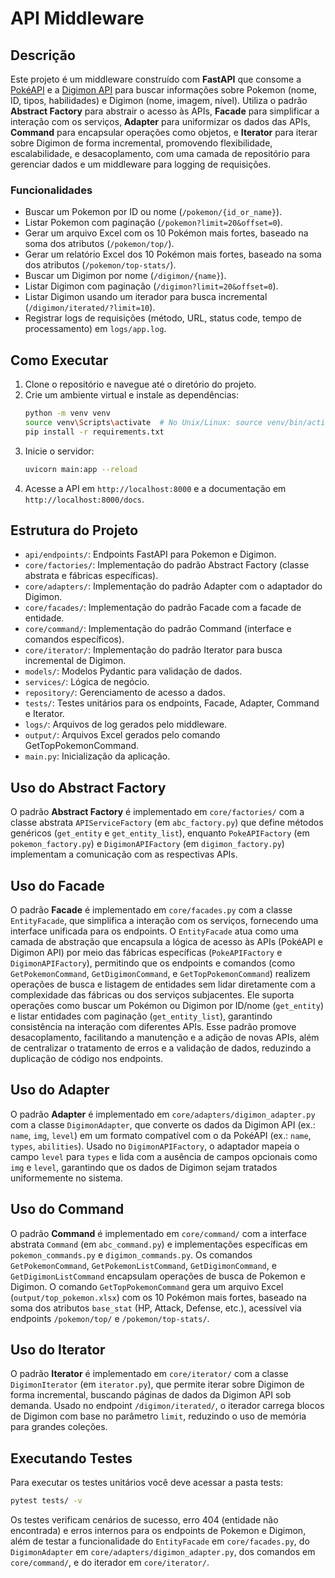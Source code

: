 # API Middleware

## Descrição
Este projeto é um middleware construído com **FastAPI** que consome a [PokéAPI](https://pokeapi.co/) e a [Digimon API](https://digimon-api.vercel.app/) para buscar informações sobre Pokemon (nome, ID, tipos, habilidades) e Digimon (nome, imagem, nível). Utiliza o padrão **Abstract Factory** para abstrair o acesso às APIs, **Facade** para simplificar a interação com os serviços, **Adapter** para uniformizar os dados das APIs, **Command** para encapsular operações como objetos, e **Iterator** para iterar sobre Digimon de forma incremental, promovendo flexibilidade, escalabilidade, e desacoplamento, com uma camada de repositório para gerenciar dados e um middleware para logging de requisições.

### Funcionalidades
- Buscar um Pokemon por ID ou nome (`/pokemon/{id_or_name}`).
- Listar Pokemon com paginação (`/pokemon?limit=20&offset=0`).
- Gerar um arquivo Excel com os 10 Pokémon mais fortes, baseado na soma dos atributos (`/pokemon/top/`).
- Gerar um relatório Excel dos 10 Pokémon mais fortes, baseado na soma dos atributos (`/pokemon/top-stats/`).
- Buscar um Digimon por nome (`/digimon/{name}`).
- Listar Digimon com paginação (`/digimon?limit=20&offset=0`).
- Listar Digimon usando um iterador para busca incremental (`/digimon/iterated/?limit=10`).
- Registrar logs de requisições (método, URL, status code, tempo de processamento) em `logs/app.log`.

## Como Executar
1. Clone o repositório e navegue até o diretório do projeto.
2. Crie um ambiente virtual e instale as dependências:
   ```bash
   python -m venv venv
   source venv\Scripts\activate  # No Unix/Linux: source venv/bin/activate
   pip install -r requirements.txt
   ```
3. Inicie o servidor:
   ```bash
   uvicorn main:app --reload
   ```
4. Acesse a API em `http://localhost:8000` e a documentação em `http://localhost:8000/docs`.

## Estrutura do Projeto
- `api/endpoints/`: Endpoints FastAPI para Pokemon e Digimon.
- `core/factories/`: Implementação do padrão Abstract Factory (classe abstrata e fábricas específicas).
- `core/adapters/`: Implementação do padrão Adapter com o adaptador do Digimon.
- `core/facades/`: Implementação do padrão Facade com a facade de entidade.
- `core/command/`: Implementação do padrão Command (interface e comandos específicos).
- `core/iterator/`: Implementação do padrão Iterator para busca incremental de Digimon.
- `models/`: Modelos Pydantic para validação de dados.
- `services/`: Lógica de negócio.
- `repository/`: Gerenciamento de acesso a dados.
- `tests/`: Testes unitários para os endpoints, Facade, Adapter, Command e Iterator.
- `logs/`: Arquivos de log gerados pelo middleware.
- `output/`: Arquivos Excel gerados pelo comando GetTopPokemonCommand.
- `main.py`: Inicialização da aplicação.

## Uso do Abstract Factory
O padrão **Abstract Factory** é implementado em `core/factories/` com a classe abstrata `APIServiceFactory` (em `abc_factory.py`) que define métodos genéricos (`get_entity` e `get_entity_list`), enquanto `PokeAPIFactory` (em `pokemon_factory.py`) e `DigimonAPIFactory` (em `digimon_factory.py`) implementam a comunicação com as respectivas APIs.

## Uso do Facade
O padrão **Facade** é implementado em `core/facades.py` com a classe `EntityFacade`, que simplifica a interação com os serviços, fornecendo uma interface unificada para os endpoints. O `EntityFacade` atua como uma camada de abstração que encapsula a lógica de acesso às APIs (PokéAPI e Digimon API) por meio das fábricas específicas (`PokeAPIFactory` e `DigimonAPIFactory`), permitindo que os endpoints e comandos (como `GetPokemonCommand`, `GetDigimonCommand`, e `GetTopPokemonCommand`) realizem operações de busca e listagem de entidades sem lidar diretamente com a complexidade das fábricas ou dos serviços subjacentes. Ele suporta operações como buscar um Pokémon ou Digimon por ID/nome (`get_entity`) e listar entidades com paginação (`get_entity_list`), garantindo consistência na interação com diferentes APIs. Esse padrão promove desacoplamento, facilitando a manutenção e a adição de novas APIs, além de centralizar o tratamento de erros e a validação de dados, reduzindo a duplicação de código nos endpoints.

## Uso do Adapter
O padrão **Adapter** é implementado em `core/adapters/digimon_adapter.py` com a classe `DigimonAdapter`, que converte os dados da Digimon API (ex.: `name`, `img`, `level`) em um formato compatível com o da PokéAPI (ex.: `name`, `types`, `abilities`). Usado no `DigimonAPIFactory`, o adaptador mapeia o campo `level` para `types` e lida com a ausência de campos opcionais como `img` e `level`, garantindo que os dados de Digimon sejam tratados uniformemente no sistema.

## Uso do Command
O padrão **Command** é implementado em `core/command/` com a interface abstrata `Command` (em `abc_command.py`) e implementações específicas em `pokemon_commands.py` e `digimon_commands.py`. Os comandos `GetPokemonCommand`, `GetPokemonListCommand`, `GetDigimonCommand`, e `GetDigimonListCommand` encapsulam operações de busca de Pokemon e Digimon. O comando `GetTopPokemonCommand` gera um arquivo Excel (`output/top_pokemon.xlsx`) com os 10 Pokémon mais fortes, baseado na soma dos atributos `base_stat` (HP, Attack, Defense, etc.), acessível via endpoints `/pokemon/top/` e `/pokemon/top-stats/`.

## Uso do Iterator
O padrão **Iterator** é implementado em `core/iterator/` com a classe `DigimonIterator` (em `iterator.py`), que permite iterar sobre Digimon de forma incremental, buscando páginas de dados da Digimon API sob demanda. Usado no endpoint `/digimon/iterated/`, o iterador carrega blocos de Digimon com base no parâmetro `limit`, reduzindo o uso de memória para grandes coleções.

## Executando Testes
Para executar os testes unitários você deve acessar a pasta tests:
```bash
pytest tests/ -v
```
Os testes verificam cenários de sucesso, erro 404 (entidade não encontrada) e erros internos para os endpoints de Pokemon e Digimon, além de testar a funcionalidade do `EntityFacade` em `core/facades.py`, do `DigimonAdapter` em `core/adapters/digimon_adapter.py`, dos comandos em `core/command/`, e do iterador em `core/iterator/`.